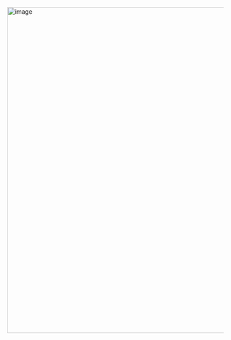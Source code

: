 <img width="758" alt="image" src="https://github.com/user-attachments/assets/ea00e071-583d-4537-978d-f19b5af751cd">
